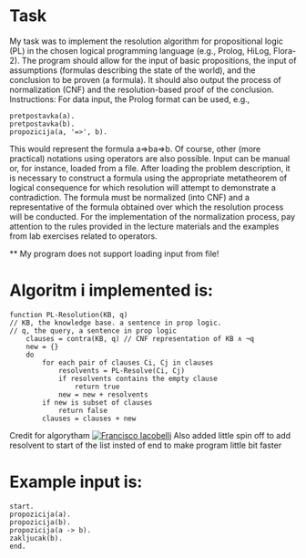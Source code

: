 # **Task**
My task was to implement the resolution algorithm for propositional logic (PL) in the chosen logical programming language (e.g., Prolog, HiLog, Flora-2). The program should allow for the input of basic propositions, the input of assumptions (formulas describing the state of the world), and the conclusion to be proven (a formula). It should also output the process of normalization (CNF) and the resolution-based proof of the conclusion.
Instructions:
For data input, the Prolog format can be used, e.g.,
```
pretpostavka(a).
pretpostavka(b).
propozicija(a, '=>', b).
```

This would represent the formula a⇒ba⇒b. Of course, other (more practical) notations using operators are also possible. Input can be manual or, for instance, loaded from a file.
After loading the problem description, it is necessary to construct a formula using the appropriate metatheorem of logical consequence for which resolution will attempt to demonstrate a contradiction. The formula must be normalized (into CNF) and a representative of the formula obtained over which the resolution process will be conducted.
For the implementation of the normalization process, pay attention to the rules provided in the lecture materials and the examples from lab exercises related to operators.

 ** My program does not support loading input from file!

# Algoritm i implemented is: 
```
function PL-Resolution(KB, q)
// KB, the knowledge base. a sentence in prop logic.
// q, the query, a sentence in prop logic
    clauses = contra(KB, q) // CNF representation of KB ∧ ¬q
    new = {}
    do
        for each pair of clauses Ci, Cj in clauses
            resolvents = PL-Resolve(Ci, Cj)
            if resolvents contains the empty clause
                return true
            new = new + resolvents
        if new is subset of clauses
            return false
        clauses = clauses + new
```
Credit for algorytham [![Francisco Iacobelli]()](https://www.youtube.com/embed/PMm5Mat0MRA?si=ePvcH01FnXt-Lze4)
Also added little spin off to add resolvent to start of the list insted of end to make program little bit faster 

# Example input is:
```
start.
propozicija(a).
propozicija(b).
propozicija(a -> b).
zakljucak(b).
end.
```
